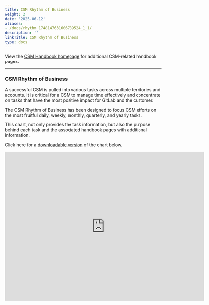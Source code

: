```yaml
---
title: CSM Rhythm of Business
weight: 2
date: '2025-06-12'
aliases:
- /docs/rhythm_1748147631606789524_1_1/
description: ''
linkTitle: CSM Rhythm of Business
type: docs
---
```


View the [CSM Handbook homepage](/handbook/customer-success/csm/) for additional CSM-related handbook pages.

---

### CSM Rhythm of Business

A successful CSM is pulled into various tasks across multiple territories and accounts. It is critical for a CSM to manage time effectively and concentrate on tasks that have the most positive impact for GitLab and the customer.

The CSM Rhythm of Business has been designed to focus CSM efforts on the most fruitful daily, weekly, monthly, quarterly, and yearly tasks.

This chart, not only provides the task information, but also the purpose behind each task and the associated handbook pages with additional information.

Click here for a [downloadable version](https://lucid.app/documents/view/fd53487f-143b-420f-ae66-9e73f3505ef2) of the chart below.

<iframe allowfullscreen frameborder="0" style="width:640px; height:480px" src="https://lucid.app/documents/embeddedchart/fd53487f-143b-420f-ae66-9e73f3505ef2" id="LvjclsjZrJBQ"></iframe>
